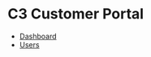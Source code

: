 # C3 Customer Portal  
<!-- TOC -->  

* [Dashboard](/doc/dashboard.md)  
* [Users](/doc/users.md)  


